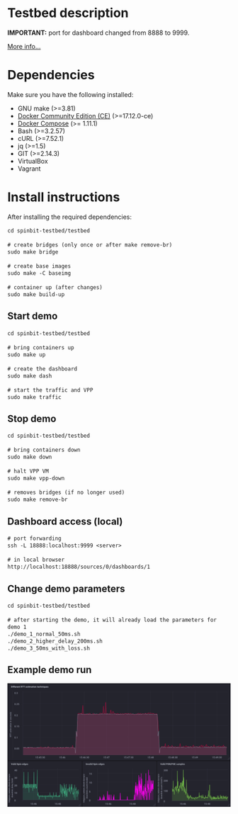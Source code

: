 # Testbed description

**IMPORTANT:** port for dashboard changed from 8888 to 9999.

[More info...](testbed/README.md)

# Dependencies

Make sure you have the following installed:

- GNU make (>=3.81)
- [Docker Community Edition (CE)](https://docs.docker.com/install/) (>=17.12.0-ce)
- [Docker Compose](https://docs.docker.com/compose/install) (>= 1.11.1)
- Bash (>=3.2.57)
- cURL (>=7.52.1)
- jq (>=1.5)
- GIT (>=2.14.3)
- VirtualBox
- Vagrant

# Install instructions

After installing the required dependencies:

```
cd spinbit-testbed/testbed

# create bridges (only once or after make remove-br)
sudo make bridge

# create base images
sudo make -C baseimg

# container up (after changes)
sudo make build-up
```

## Start demo
```
cd spinbit-testbed/testbed

# bring containers up
sudo make up

# create the dashboard
sudo make dash

# start the traffic and VPP
sudo make traffic
```

## Stop demo
```
cd spinbit-testbed/testbed

# bring containers down
sudo make down

# halt VPP VM
sudo make vpp-down

# removes bridges (if no longer used)
sudo make remove-br
```

## Dashboard access (local)
```
# port forwarding
ssh -L 18888:localhost:9999 <server>

# in local browser
http://localhost:18888/sources/0/dashboards/1
```

## Change demo parameters
```
cd spinbit-testbed/testbed

# after starting the demo, it will already load the parameters for demo 1
./demo_1_normal_50ms.sh
./demo_2_higher_delay_200ms.sh
./demo_3_50ms_with_loss.sh
```
## Example demo run

![Alt text](testbed/pics/example_demo_run.png?raw=true "example demo run")

